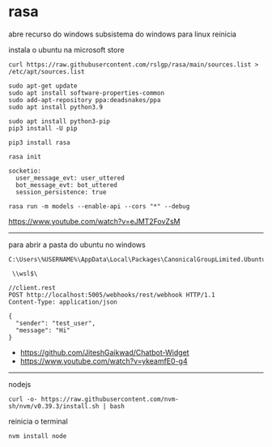 # rasa
abre recurso do windows
subsistema do windows para linux
reinicia

instala o ubuntu na microsoft store

```
curl https://raw.githubusercontent.com/rslgp/rasa/main/sources.list > /etc/apt/sources.list
```

```
sudo apt-get update
sudo apt install software-properties-common
sudo add-apt-repository ppa:deadsnakes/ppa
sudo apt install python3.9
```

```
sudo apt install python3-pip
pip3 install -U pip
```

```
pip3 install rasa
```

```
rasa init
```
```
socketio:
  user_message_evt: user_uttered
  bot_message_evt: bot_uttered
  session_persistence: true
```
```
rasa run -m models --enable-api --cors "*" --debug
```

https://www.youtube.com/watch?v=eJMT2FovZsM
***

para abrir a pasta do ubuntu no windows
```
C:\Users\%USERNAME%\AppData\Local\Packages\CanonicalGroupLimited.Ubuntu_79rhkp1fndgsc\LocalState\rootfs\root

 \\wsl$\
```

```
//client.rest
POST http://localhost:5005/webhooks/rest/webhook HTTP/1.1
Content-Type: application/json

{
  "sender": "test_user",
  "message": "Hi"
}
```

* https://github.com/JiteshGaikwad/Chatbot-Widget
* https://www.youtube.com/watch?v=ykeamfE0-g4

***
nodejs
```
curl -o- https://raw.githubusercontent.com/nvm-sh/nvm/v0.39.3/install.sh | bash
```
reinicia o terminal
```
nvm install node
```


